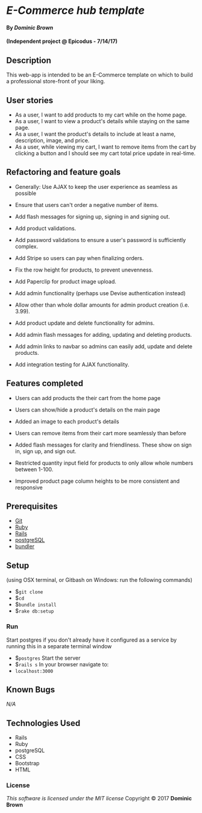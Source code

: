 # _E-Commerce hub template_

#### By _**Dominic Brown**_
#### (Independent project @ Epicodus - 7/14/17)

## Description

This web-app is intended to be an E-Commerce template on which to build a professional store-front of your liking.

## User stories

* As a user, I want to add products to my cart while on the home page.
* As a user, I want to view a product's details while staying on the same page.
* As a user, I want the product's details to include at least a name, description, image, and price.
* As a user, while viewing my cart, I want to remove items from the cart by clicking a button and I should see my cart total price update in real-time.

## Refactoring and feature goals

* Generally: Use AJAX to keep the user experience  as seamless as possible
* Ensure that users can't order a negative number of items.
* Add flash messages for signing up, signing in and signing out.
* Add product validations.
* Add password validations to ensure a user's password is sufficiently complex.
* Add Stripe so users can pay when finalizing orders.
* Fix the row height for products, to prevent unevenness.
* Add Paperclip for product image upload.

* Add admin functionality (perhaps use Devise authentication instead)
* Allow other than whole dollar amounts for admin product creation (i.e. 3.99).
* Add product update and delete functionality for admins.
* Add admin flash messages for adding, updating and deleting products.
* Add admin links to navbar so admins can easily add, update and delete products.
* Add integration testing for AJAX functionality.

## Features completed

* Users can add products the their cart from the home page
* Users can show/hide a product's details on the main page
* Added an image to each product's details
* Users can remove items from their cart more seamlessly than before

* Added flash messages for clarity and friendliness. These show on sign in, sign up, and sign out.
* Restricted quantity input field for products to only allow whole numbers between 1-100.
* Improved product page column heights to be more consistent and responsive

## Prerequisites

* [Git](https://git-scm.com/)
* [Ruby](https://www.ruby-lang.org/en/)
* [Rails](http://rubyonrails.org/)
* [postgreSQL](https://www.postgresql.org/)
* [bundler](http://bundler.io/)

## Setup

(using OSX terminal, or Gitbash on Windows: run the following commands)
* $`git clone `
* $`cd `
* $`bundle install`
* $`rake db:setup`

### Run

Start postgres if you don't already have it configured as a service by running this in a separate terminal window
* $`postgres`
Start the server
* $`rails s`
In your browser navigate to:
* `localhost:3000`

## Known Bugs
_N/A_

## Technologies Used
 * Rails
 * Ruby
 * postgreSQL
 * CSS
 * Bootstrap
 * HTML

 ### License
 *This software is licensed under the MIT license*
 Copyright © 2017 **Dominic Brown**
